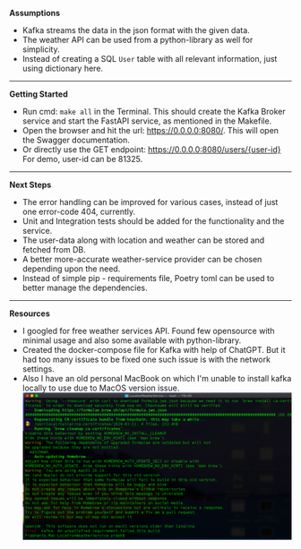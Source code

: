 **Assumptions**

* Kafka streams the data in the json format with the given data.
* The weather API can be used from a python-library as well for simplicity. 
* Instead of creating a SQL `User` table with all relevant information, just using dictionary here.

---

**Getting Started**

* Run cmd: `make all` in the Terminal. This should create the Kafka Broker service and start the FastAPI service, as mentioned in the Makefile.
* Open the browser and hit the url: https://0.0.0.0:8080/. This will open the Swagger documentation.
* Or directly use the GET endpoint: https://0.0.0.0:8080/users/{user-id} For demo, user-id can be 81325.

---

**Next Steps**

* The error handling can be improved for various cases, instead of just one error-code 404, currently. 
* Unit and Integration tests should be added for the functionality and the service.
* The user-data along with location and weather can be stored and fetched from DB.
* A better more-accurate weather-service provider can be chosen depending upon the need. 
* Instead of simple pip - requirements file, Poetry toml can be used to better manage the dependencies.

---

**Resources**

* I googled for free weather services API. Found few opensource with minimal usage and also some available with python-library.
* Created the docker-compose file for Kafka with help of ChatGPT. But it had too many issues to be fixed one such issue is with the network settings.
* Also I have an old personal MacBook on which I'm unable to install kafka locally to use due to MacOS version issue.
![plot](screenshot_MacOS-limitation.png)

  